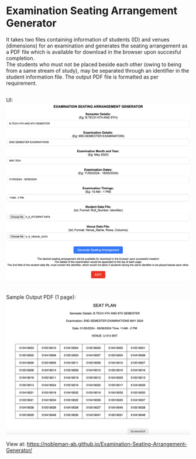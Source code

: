 # Examination Seating Arrangement Generator

It takes two files containing information of students (ID) and venues (dimensions) for an examination and generates the seating arrangement as a PDF file which is available for download in the browser upon succesful completion. </br>
The students who must not be placed beside each other (owing to being from a same stream of study), may be separated through an identifier in the student information file.
The output PDF file is formatted as per requirement.
##
UI:
![screenshot](https://github.com/Nobleman-AB/Examination-Seating-Arrangement-Generator/blob/main/sample/ui.png?raw=true)
##
Sample Output PDF (1 page):
![screenshot](https://github.com/Nobleman-AB/Examination-Seating-Arrangement-Generator/blob/main/sample/sample%20output.png?raw=true)

View at: https://nobleman-ab.github.io/Examination-Seating-Arrangement-Generator/ 
